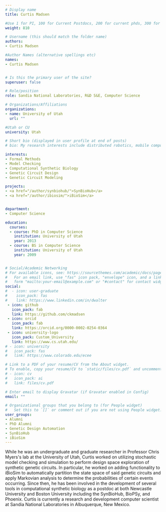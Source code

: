 ```yaml
---
# Display name
title: Curtis Madsen

#Use 1 for PI, 100 for Current Postdocs, 200 for current phds, 300 for current masters, 400 for current undergrads, 800 for alum postdocs, 810 for alum phds, 820 for alum masters, and 830 for alum undergrads
weight: 810

# Username (this should match the folder name)
authors:
- Curtis Madsen

#Author Names (alternative spellings etc)
names:
- Curtis Madsen


# Is this the primary user of the site?
superuser: false

# Role/position
role: Sandia National Laboratories, R&D S&E, Computer Science

# Organizations/Affiliations
organizations:
- name: University of Utah
  url: ""

#Utah or CU
university: Utah

# Short bio (displayed in user profile at end of posts)
# bio: My research interests include distributed robotics, mobile computing and programmable matter.

interests:
- Formal Methods
- Model Checking
- Computational Synthetic Biology
- Genetic Circuit Design
- Genetic Circuit Modeling

projects:
- <a href="/author/synbiohub/">SynBioHub</a>
- <a href="/author/ibiosim/">iBioSim</a>


department:
- Computer Science

education:
  courses:
  - course: PhD in Computer Science
    institution: University of Utah
    year: 2013
  - course: BS in Computer Science
    institution: University of Utah
    year: 2009


# Social/Academic Networking
# For available icons, see: https://sourcethemes.com/academic/docs/page-builder/#icons
#   For an email link, use "fas" icon pack, "envelope" icon, and a link in the
#   form "mailto:your-email@example.com" or "#contact" for contact widget.
social:
#  - icon: user-graduate
#    icon_pack: fas
#    link: https://www.linkedin.com/in/dwalter
 - icon: github
   icon_pack: fab
   link: https://github.com/ckmadsen
 - icon: orcid
   icon_pack: fab
   link: https://orcid.org/0000-0002-0254-0364
 - icon: university-logo
   icon_pack: Custom_University
   link: https://www.cs.utah.edu/
# - icon: university
#   icon_pack: fas
#   link: https://www.colorado.edu/ecee

# Link to a PDF of your resume/CV from the About widget.
# To enable, copy your resume/CV to `static/files/cv.pdf` and uncomment the lines below.
# - icon: cv
#   icon_pack: ai
#   link: files/cv.pdf

# Enter email to display Gravatar (if Gravatar enabled in Config)
email: ""

# Organizational groups that you belong to (for People widget)
#   Set this to `[]` or comment out if you are not using People widget.
user_groups:
- Alumni
- PhD Alumni
- Genetic Design Automation
- SynBioHub
- iBioSim
---
```


While he was an undergraduate and graduate researcher in Professor Chris Myers's lab at the University of Utah, Curtis worked on utilizing stochastic model checking and simulation to perform design space exploration of synthetic genetic circuits.  In particular, he worked on adding functionality to iBioSim to automatically partition the state space of said genetic circuits and apply Markovian analysis to determine the probabilities of certain events occurring.  Since then, he has been involved in the development of several tools in computational synthetic biology as a postdoc at both Newcastle University and Boston University including the SynBioHub, BioPSy, and Phoenix.  Curtis is currently a research and development computer scientist at Sandia National Laboratories in Albuquerque, New Mexico.
